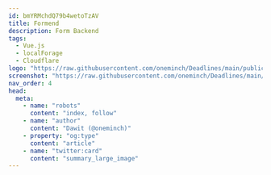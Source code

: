 ```yaml
---
id: bmYRMchdQ79b4wetoTzAV
title: Formend
description: Form Backend
tags:
  - Vue.js
  - localForage
  - Cloudflare
logo: "https://raw.githubusercontent.com/oneminch/Deadlines/main/public/logo.png"
screenshot: "https://raw.githubusercontent.com/oneminch/Deadlines/main/public/screenshot.png"
nav_order: 4
head:
  meta:
    - name: "robots"
      content: "index, follow"
    - name: "author"
      content: "Dawit (@oneminch)"
    - property: "og:type"
      content: "article"
    - name: "twitter:card"
      content: "summary_large_image"
---
```


<!--
Title
Short Desc
Logo
Long Desc / Overview
Screenshot
navOrder
Tags
 -->
